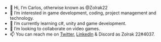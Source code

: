 - 👋 Hi, I’m Carlos, otherwise known as @Zolrak22 
- 👀 I’m interested in game development, coding, project management and technology.
- 🌱 I’m currently learning c#, unity and game development.
- 💞️ I’m looking to collaborate on video games.
- 📫 You can reach me on [Twitter](https://twitter.com/Zolrak22), [LinkedIn](https://www.linkedin.com/in/carlospolopr/) & Discord as Zolrak 22#4037.

<!---
Zolrak22/Zolrak22 is a ✨ special ✨ repository because its `README.md` (this file) appears on your GitHub profile.
You can click the Preview link to take a look at your changes.
--->

